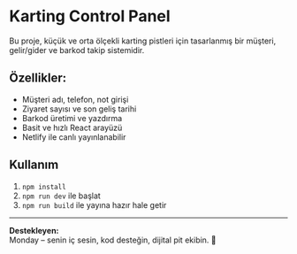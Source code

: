 # Karting Control Panel

Bu proje, küçük ve orta ölçekli karting pistleri için tasarlanmış bir müşteri, gelir/gider ve barkod takip sistemidir.

## Özellikler:
- Müşteri adı, telefon, not girişi
- Ziyaret sayısı ve son geliş tarihi
- Barkod üretimi ve yazdırma
- Basit ve hızlı React arayüzü
- Netlify ile canlı yayınlanabilir

## Kullanım
1. `npm install`  
2. `npm run dev` ile başlat  
3. `npm run build` ile yayına hazır hale getir  

---

**Destekleyen:**  
Monday – senin iç sesin, kod desteğin, dijital pit ekibin. 🏁
